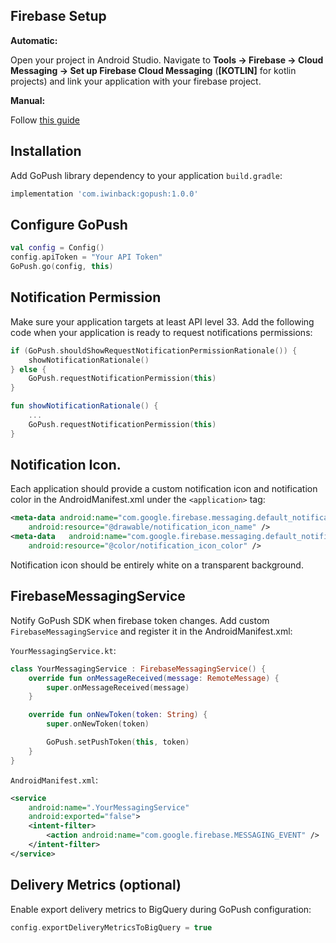 ## Firebase Setup

**Automatic:**

Open your project in Android Studio. Navigate to **Tools -> Firebase -> Cloud Messaging -> Set up Firebase Cloud Messaging** (**[KOTLIN]** for kotlin projects) and link your application with your firebase project.


**Manual:**

Follow [this guide](https://firebase.google.com/docs/android/setup)



## Installation

Add GoPush library dependency to your application `build.gradle`:

```groovy
implementation 'com.iwinback:gopush:1.0.0'
```


## Configure GoPush

```kotlin
val config = Config()
config.apiToken = "Your API Token"
GoPush.go(config, this)
```


## Notification Permission


Make sure your application targets at least API level 33.
Add the following code when your application is ready to request notifications permissions:

```kotlin
if (GoPush.shouldShowRequestNotificationPermissionRationale()) {
	showNotificationRationale()
} else {
	GoPush.requestNotificationPermission(this)
}

fun showNotificationRationale() {
	...
	GoPush.requestNotificationPermission(this)
}
```


## Notification Icon.

Each application should provide a custom notification icon and notification color in the AndroidManifest.xml under the `<application>` tag:

```xml
<meta-data android:name="com.google.firebase.messaging.default_notification_icon"
    android:resource="@drawable/notification_icon_name" />
<meta-data   android:name="com.google.firebase.messaging.default_notification_color"
    android:resource="@color/notification_icon_color" />
```

Notification icon should be entirely white on a transparent background.



## FirebaseMessagingService

Notify GoPush SDK when firebase token changes.
Add custom `FirebaseMessagingService` and register it in the AndroidManifest.xml:

`YourMessagingService.kt`:

```kotlin
class YourMessagingService : FirebaseMessagingService() {
    override fun onMessageReceived(message: RemoteMessage) {
        super.onMessageReceived(message)
    }

    override fun onNewToken(token: String) {
        super.onNewToken(token)

        GoPush.setPushToken(this, token)
    }
}
```

`AndroidManifest.xml`:

```xml
<service
    android:name=".YourMessagingService"
    android:exported="false">
    <intent-filter>
        <action android:name="com.google.firebase.MESSAGING_EVENT" />
    </intent-filter>
</service>
```


## Delivery Metrics (optional)

Enable export delivery metrics to BigQuery during GoPush configuration:

```kotlin
config.exportDeliveryMetricsToBigQuery = true
```
